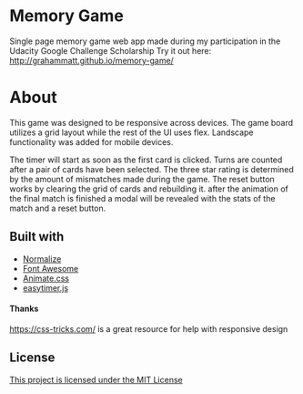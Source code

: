 # Memory Game
Single page memory game web app made during my participation in the Udacity Google Challenge Scholarship
Try it out here: http://grahammatt.github.io/memory-game/

# About
This game was designed to be responsive across devices. The game board utilizes a grid layout while the rest of the UI uses flex. Landscape functionality was added for mobile devices.

The timer will start as soon as the first card is clicked. Turns are counted after a pair of cards have been selected. The three star rating is determined by the amount of mismatches made during the game. The reset button works by clearing the grid of cards and rebuilding it.
after the animation of the final match is finished a modal will be revealed with the stats of the match and a reset button.

## Built with
- [Normalize](https://necolas.github.io/normalize.css/)
- [Font Awesome](https://fontawesome.com/)
- [Animate.css](https://daneden.github.io/animate.css/)
- [easytimer.js](https://albert-gonzalez.github.io/easytimer.js/)

#### Thanks
https://css-tricks.com/ is a great resource for help with responsive design

## License
[This project is licensed under the MIT License](LICENSE)

